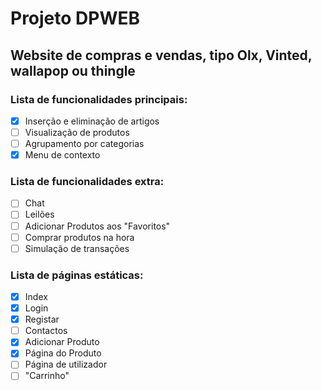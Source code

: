 # Projeto DPWEB
## Website de compras e vendas, tipo Olx, Vinted, wallapop ou thingle
### Lista de funcionalidades principais:
- [x] Inserção e eliminação de artigos
- [ ] Visualização de produtos
- [ ] Agrupamento por categorias
- [x] Menu de contexto
### Lista de funcionalidades extra:
- [ ] Chat
- [ ] Leilões
- [ ] Adicionar Produtos aos "Favoritos"
- [ ] Comprar produtos na hora
- [ ] Simulação de transações
### Lista de páginas estáticas:
- [x] Index
- [x] Login
- [x] Registar
- [ ] Contactos
- [x] Adicionar Produto
- [x] Página do Produto
- [ ] Página de utilizador
- [ ] "Carrinho"
